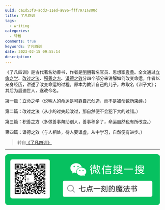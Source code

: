 ```yaml
---
uuid: ca1d53f0-acd3-11ed-a896-fff7971a800d
title: 了凡四训
tags:
  - writing
categories:
  - 转载
comments: true
keywords: 了凡四训
date: 2023-02-15 09:55:14
description:
---
```


<!--more-->
<!-- 1. 发布前：删除草稿的 uuid -->
<!-- 2. 发布后：补充tag，category -->

《了凡四训》是古代著名劝善书，作者是[明朝](https://baike.baidu.com/item/明朝/141291?fromModule=lemma_inlink)著名官员、思想家[袁黄](https://baike.baidu.com/item/袁黄/6007248?fromModule=lemma_inlink)。全文通过[立命之学](https://baike.baidu.com/item/立命之学/9915847?fromModule=lemma_inlink)、[改过之法](https://baike.baidu.com/item/改过之法/2439824?fromModule=lemma_inlink)、[积善之方](https://baike.baidu.com/item/积善之方/2441167?fromModule=lemma_inlink)、[谦德之效](https://baike.baidu.com/item/谦德之效/2442062?fromModule=lemma_inlink)分四个部分来讲解如何改变命运。作者以亲身经历，讲述了改变命运的过程。原本为教训自己的儿子，故取名《训子文》；其后为启迪世人，遂改今名。

第一篇：立命之学（说明人的命运是可靠自己创造，而不是被命数所束缚。）

第二篇：改过之法（从小的过失起改过，那自然便不会犯下大的过错。）

第三篇：积善之方（多做善事帮助别人，善事积多了，命运自然也有所改变。）

第四篇：谦德之效（与人相处，待人要谦虚，从中学习，自然便有进步。）

> 转自[《了凡四训》](http://liaofansixun.com/)




---
![20200131220947.png](source/assets/images/leunggeorge.github.io-image-9%201%201.png)
